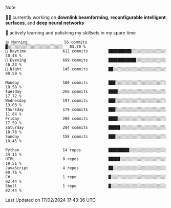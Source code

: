 <!--START_SECTION:waka-->
> [!NOTE]
> :woman_technologist: currently working on **downlink beamforming**, **reconfigurable intelligent surfaces**, and **deep neural networks**
> 
> :brain: actively learning and polishing my skillsets in my spare time


```text
🌞 Morning                56 commits          █░░░░░░░░░░░░░░░░░░░░░░░░   03.70 % 
🌆 Daytime                612 commits         ██████████░░░░░░░░░░░░░░░   40.48 % 
🌃 Evening                699 commits         ████████████░░░░░░░░░░░░░   46.23 % 
🌙 Night                  145 commits         ██░░░░░░░░░░░░░░░░░░░░░░░   09.59 % 
```

```text
Monday                   160 commits         ███░░░░░░░░░░░░░░░░░░░░░░   10.58 % 
Tuesday                  268 commits         ████░░░░░░░░░░░░░░░░░░░░░   17.72 % 
Wednesday                197 commits         ███░░░░░░░░░░░░░░░░░░░░░░   13.03 % 
Thursday                 179 commits         ███░░░░░░░░░░░░░░░░░░░░░░   11.84 % 
Friday                   266 commits         ████░░░░░░░░░░░░░░░░░░░░░   17.59 % 
Saturday                 284 commits         █████░░░░░░░░░░░░░░░░░░░░   18.78 % 
Sunday                   158 commits         ███░░░░░░░░░░░░░░░░░░░░░░   10.45 % 
```

```text
Python                   14 repos            █████████░░░░░░░░░░░░░░░░   34.15 % 
HTML                     8 repos             █████░░░░░░░░░░░░░░░░░░░░   19.51 % 
JavaScript               4 repos             ██░░░░░░░░░░░░░░░░░░░░░░░   09.76 % 
C#                       1 repo              █░░░░░░░░░░░░░░░░░░░░░░░░   02.44 % 
Shell                    1 repo              █░░░░░░░░░░░░░░░░░░░░░░░░   02.44 % 
```



 Last Updated on 17/02/2024 17:43:36 UTC
<!--END_SECTION:waka-->
